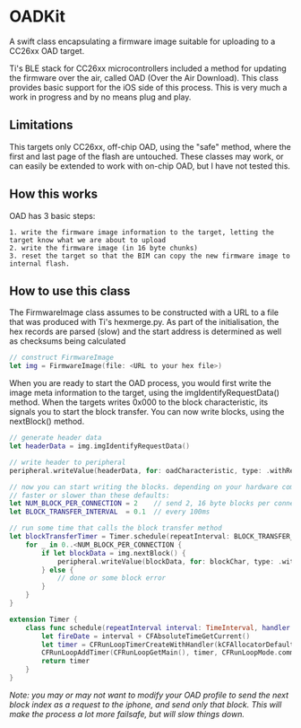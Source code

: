# OADKit
A swift class encapsulating a firmware image suitable for uploading to a CC26xx OAD target.

Ti's BLE stack for CC26xx microcontrollers included a method for updating the firmware over the air, called OAD (Over the Air Download). 
This class provides basic support for the iOS side of this process. This is very much a work in progress and by no means plug and play. 

## Limitations
This targets only CC26xx, off-chip OAD, using the "safe" method, where the first and last page of the flash are untouched. 
These classes may work, or can easily be extended to work with on-chip OAD, but I have not tested this.

## How this works
OAD has 3 basic steps:

    1. write the firmware image information to the target, letting the target know what we are about to upload
    2. write the firmware image (in 16 byte chunks)
    3. reset the target so that the BIM can copy the new firmware image to internal flash.
    
## How to use this class
The FirmwareImage class assumes to be constructed with a URL to a file that was produced with Ti's hexmerge.py. As part of the initialisation, the hex records are parsed (slow) and the start address is determined as well as checksums being calculated

```swift
// construct FirmwareImage
let img = FirmwareImage(file: <URL to your hex file>)
```
When you are ready to start the OAD process, you would first write the image meta information to the target, using the imgIdentifyRequestData() method. When the targets writes 0x000 to the block characteristic, its signals you to start the block transfer. You can now write blocks, using the nextBlock() method. 
```swift
// generate header data
let headerData = img.imgIdentifyRequestData()

// write header to peripheral
peripheral.writeValue(headerData, for: oadCharacteristic, type: .withResponse)

// now you can start writing the blocks. depending on your hardware combination, you may be able to send these
// faster or slower than these defaults:
let NUM_BLOCK_PER_CONNECTION = 2    // send 2, 16 byte blocks per connection
let BLOCK_TRANSFER_INTERVAL  = 0.1  // every 100ms

// run some time that calls the block transfer method
let blockTransferTimer = Timer.schedule(repeatInterval: BLOCK_TRANSFER_INTERVAL) {[weak self] (timer) in
    for _ in 0..<NUM_BLOCK_PER_CONNECTION {
        if let blockData = img.nextBlock() {
            peripheral.writeValue(blockData, for: blockChar, type: .withoutResponse)
        } else {
            // done or some block error
        }
    }
}

extension Timer {
    class func schedule(repeatInterval interval: TimeInterval, handler: @escaping (CFRunLoopTimer?) -> Void) -> Timer? {
        let fireDate = interval + CFAbsoluteTimeGetCurrent()
        let timer = CFRunLoopTimerCreateWithHandler(kCFAllocatorDefault, fireDate, interval, 0, 0, handler)
        CFRunLoopAddTimer(CFRunLoopGetMain(), timer, CFRunLoopMode.commonModes)
        return timer
    }
}
```

_Note: you may or may not want to modify your OAD profile to send the next block index as a request to the iphone, and send only that block. This will make the process a lot more failsafe, but will slow things down._ 
